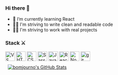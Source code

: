 ### Hi there 👋

- 👀 I’m currently learning React
- 🐱‍💻 I'm striving to write clean and readable code
- 🐱‍👤 I'm striving to work with real projects

### Stack ⚔

<div>
  <img width="30px" height="30px" src="https://upload.wikimedia.org/wikipedia/commons/9/9a/Visual_Studio_Code_1.35_icon.svg" alt="VS code" />
  <img width="30px" height="30px" src="https://upload.wikimedia.org/wikipedia/commons/6/61/HTML5_logo_and_wordmark.svg" alt="HTML5" />
  <img width="30px" height="30px" src="https://upload.wikimedia.org/wikipedia/commons/d/d5/CSS3_logo_and_wordmark.svg" alt="CSS3" />
  <img width="30px" height="30px" src="https://upload.wikimedia.org/wikipedia/commons/9/96/Sass_Logo_Color.svg" alt="Sass" />
  <img width="30px" height="30px" src="https://upload.wikimedia.org/wikipedia/commons/6/6a/JavaScript-logo.png" alt="JavaScript" />
  <img width="30px" height="30px" src="https://upload.wikimedia.org/wikipedia/commons/a/a7/React-icon.svg" alt="React" />
  <img width="30px" height="30px" src="https://upload.wikimedia.org/wikipedia/commons/d/d9/Node.js_logo.svg" alt="Node.js" />
  <img height="30px" src="https://upload.wikimedia.org/wikipedia/commons/e/e0/Git-logo.svg" alt="git" />
 </div>


<a href="https://github.com/bomjourno">
  <img align="center" style="margin:0.5rem" src="https://github-readme-stats.vercel.app/api?username=bomjourno&show_icons=true&line_height=27&count_private=true&title_color=000000&text_color=000000&icon_color=4AB097&bg_color=transparent" alt="bomjourno's GitHub Stats" />
</a>
